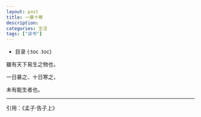 ```yaml
---
layout: post
title: 一暴十寒
description:
categories: 生活
tags: ["读书"]
---
```


* 目录
{:toc .toc}

雖有天下易生之物也，

一日暴之、十日寒之，

未有能生者也。

---

引用：《孟子·告子上》